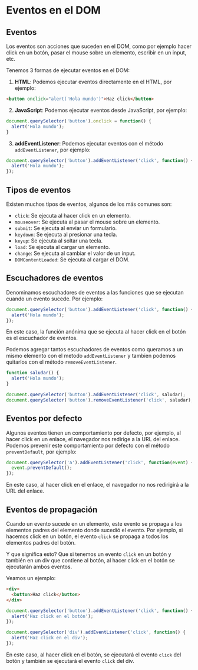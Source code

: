 # Eventos en el DOM

## Eventos

Los eventos son acciones que suceden en el DOM, como por ejemplo hacer click en un botón, pasar el mouse sobre un elemento, escribir en un input, etc.

Tenemos 3 formas de ejecutar eventos en el DOM:

1. **HTML**: Podemos ejecutar eventos directamente en el HTML, por ejemplo:

```html
<button onclick="alert('Hola mundo')">Haz click</button>
```

2. **JavaScript**: Podemos ejecutar eventos desde JavaScript, por ejemplo:

```js
document.querySelector('button').onclick = function() {
  alert('Hola mundo');
}
```

3. **addEventListener**: Podemos ejecutar eventos con el método `addEventListener`, por ejemplo:

```js
document.querySelector('button').addEventListener('click', function() {
  alert('Hola mundo');
});
```

## Tipos de eventos

Existen muchos tipos de eventos, algunos de los más comunes son:

- `click`: Se ejecuta al hacer click en un elemento.
- `mouseover`: Se ejecuta al pasar el mouse sobre un elemento.
- `submit`: Se ejecuta al enviar un formulario.
- `keydown`: Se ejecuta al presionar una tecla.
- `keyup`: Se ejecuta al soltar una tecla.
- `load`: Se ejecuta al cargar un elemento.
- `change`: Se ejecuta al cambiar el valor de un input.
- `DOMContentLoaded`: Se ejecuta al cargar el DOM.

## Escuchadores de eventos

Denominamos escuchadores de eventos a las funciones que se ejecutan cuando un evento sucede. Por ejemplo:

```js
document.querySelector('button').addEventListener('click', function() {
  alert('Hola mundo');
});
```

En este caso, la función anónima que se ejecuta al hacer click en el botón es el escuchador de eventos.

Podemos agregar tantos escuchadores de eventos como queramos a un mismo elemento con el metodo `addEventListener` y tambien podemos quitarlos con el método `removeEventListener`.

```js
function saludar() {
  alert('Hola mundo');
}

document.querySelector('button').addEventListener('click', saludar);
document.querySelector('button').removeEventListener('click', saludar);
```

## Eventos por defecto

Algunos eventos tienen un comportamiento por defecto, por ejemplo, al hacer click en un enlace, el navegador nos redirige a la URL del enlace. Podemos prevenir este comportamiento por defecto con el método `preventDefault`, por ejemplo:

```js
document.querySelector('a').addEventListener('click', function(event) {
  event.preventDefault();
});
```

En este caso, al hacer click en el enlace, el navegador no nos redirigirá a la URL del enlace.

## Eventos de propagación

Cuando un evento sucede en un elemento, este evento se propaga a los elementos padres del elemento donde sucedió el evento. Por ejemplo, si hacemos click en un botón, el evento `click` se propaga a todos los elementos padres del botón.

Y que significa esto? Que si tenemos un evento `click` en un botón y también en un div que contiene al botón, al hacer click en el botón se ejecutarán ambos eventos.

Veamos un ejemplo:

```html
<div>
  <button>Haz click</button>
</div>
```

```js
document.querySelector('button').addEventListener('click', function() {
  alert('Haz click en el botón');
});

document.querySelector('div').addEventListener('click', function() {
  alert('Haz click en el div');
});
```

En este caso, al hacer click en el botón, se ejecutará el evento `click` del botón y también se ejecutará el evento `click` del div.